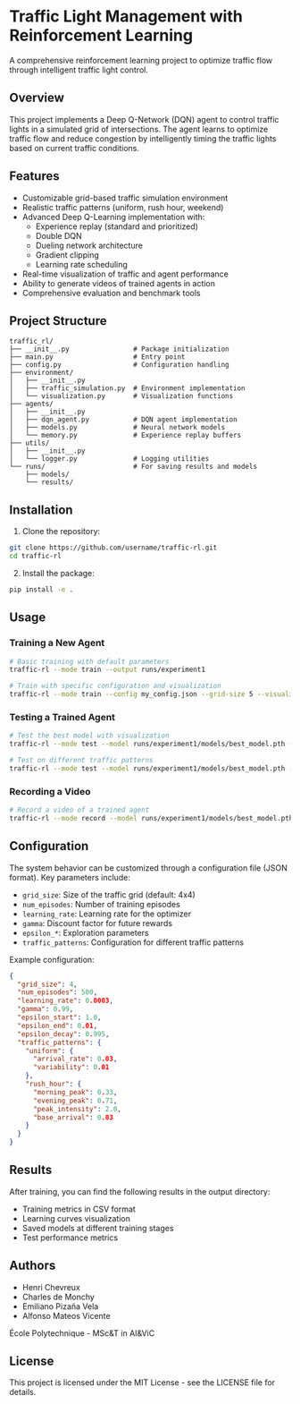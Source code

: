 # Traffic Light Management with Reinforcement Learning

A comprehensive reinforcement learning project to optimize traffic flow through intelligent traffic light control.

## Overview

This project implements a Deep Q-Network (DQN) agent to control traffic lights in a simulated grid of intersections. The agent learns to optimize traffic flow and reduce congestion by intelligently timing the traffic lights based on current traffic conditions.

## Features

- Customizable grid-based traffic simulation environment
- Realistic traffic patterns (uniform, rush hour, weekend)
- Advanced Deep Q-Learning implementation with:
  - Experience replay (standard and prioritized)
  - Double DQN
  - Dueling network architecture
  - Gradient clipping
  - Learning rate scheduling
- Real-time visualization of traffic and agent performance
- Ability to generate videos of trained agents in action
- Comprehensive evaluation and benchmark tools

## Project Structure

```
traffic_rl/
├── __init__.py                # Package initialization
├── main.py                    # Entry point
├── config.py                  # Configuration handling
├── environment/
│   ├── __init__.py
│   ├── traffic_simulation.py  # Environment implementation
│   └── visualization.py       # Visualization functions
├── agents/
│   ├── __init__.py
│   ├── dqn_agent.py           # DQN agent implementation
│   ├── models.py              # Neural network models
│   └── memory.py              # Experience replay buffers
├── utils/
│   ├── __init__.py
│   └── logger.py              # Logging utilities
└── runs/                      # For saving results and models
    ├── models/
    └── results/
```

## Installation

1. Clone the repository:
```bash
git clone https://github.com/username/traffic-rl.git
cd traffic-rl
```

2. Install the package:
```bash
pip install -e .
```

## Usage

### Training a New Agent

```bash
# Basic training with default parameters
traffic-rl --mode train --output runs/experiment1

# Train with specific configuration and visualization
traffic-rl --mode train --config my_config.json --grid-size 5 --visualize
```

### Testing a Trained Agent

```bash
# Test the best model with visualization
traffic-rl --mode test --model runs/experiment1/models/best_model.pth --visualize

# Test on different traffic patterns
traffic-rl --mode test --model runs/experiment1/models/best_model.pth --traffic-pattern rush_hour
```

### Recording a Video

```bash
# Record a video of a trained agent
traffic-rl --mode record --model runs/experiment1/models/best_model.pth --video-path videos/demo.mp4
```

## Configuration

The system behavior can be customized through a configuration file (JSON format). Key parameters include:

- `grid_size`: Size of the traffic grid (default: 4x4)
- `num_episodes`: Number of training episodes
- `learning_rate`: Learning rate for the optimizer
- `gamma`: Discount factor for future rewards
- `epsilon_*`: Exploration parameters
- `traffic_patterns`: Configuration for different traffic patterns

Example configuration:

```json
{
  "grid_size": 4,
  "num_episodes": 500,
  "learning_rate": 0.0003,
  "gamma": 0.99,
  "epsilon_start": 1.0,
  "epsilon_end": 0.01,
  "epsilon_decay": 0.995,
  "traffic_patterns": {
    "uniform": {
      "arrival_rate": 0.03,
      "variability": 0.01
    },
    "rush_hour": {
      "morning_peak": 0.33,
      "evening_peak": 0.71,
      "peak_intensity": 2.0,
      "base_arrival": 0.03
    }
  }
}
```

## Results

After training, you can find the following results in the output directory:

- Training metrics in CSV format
- Learning curves visualization
- Saved models at different training stages
- Test performance metrics

## Authors

- Henri Chevreux
- Charles de Monchy
- Emiliano Pizaña Vela
- Alfonso Mateos Vicente

École Polytechnique - MSc&T in AI&ViC

## License

This project is licensed under the MIT License - see the LICENSE file for details.